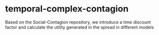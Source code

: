 # temporal-complex-contagion

Based on the Social-Contagion repository, we introduce a time discount factor and calculate the utility generated in the spread in different models
